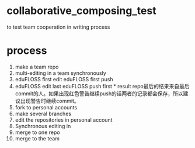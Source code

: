 collaborative_composing_test
============================

to test team cooperation in writing process


process
===================
1. make a team repo
1. multi-editing in a team synchronously
  1. eduFLOSS first edit eduFLOSS first push
  2. eduFLOSS edit last eduFLOSS push first
    * result
      repo最后的结果来自最后commit的人。如果出现红色警告继续push的话两者的记录都会保存，所以建议出现警告时继续commit。
1. fork to personal accounts
1. make several branches
1. edit the repositories in personal account 
1. Synchronous editing in 
1. merge to one repo
1. merge to the team
